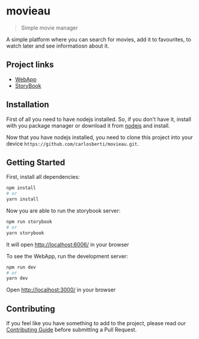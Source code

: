 # movieau

> Simple movie manager

A simple platform where you can search for movies, add it to favourites, to watch later and see informatiosn about it.

## Project links

- [WebApp](https://movieau.carlosberti.dev/)
- [StoryBook](https://storybook.movieau.carlosberti.dev/)

## Installation

First of all you need to have nodejs installed. So, if you don't have it, install with you package manager or download it from [nodejs](https://nodejs.org/en/) and install.

Now that you have nodejs installed, you need to clone this project into your device `https://github.com/carlosberti/movieau.git`.

## Getting Started

First, install all dependencies:

```bash
npm install
# or
yarn install
```

Now you are able to run the storybook server:

```bash
npm run storybook
# or
yarn storybook
```

It will open [http://localhost:6006/](http://localhost:6006/) in your browser

To see the WebApp, run the development server:

```bash
npm run dev
# or
yarn dev
```

Open [http://localhost:3000/](http://localhost:3000/) in your browser

## Contributing

If you feel like you have something to add to the project, please read our [Contributing Guide](CONTRIBUTING.md) before submitting a Pull Request.
